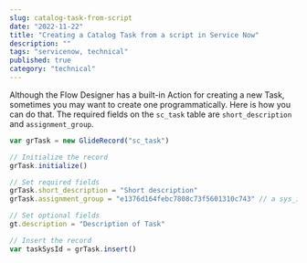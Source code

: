 ```yaml
---
slug: catalog-task-from-script
date: "2022-11-22"
title: "Creating a Catalog Task from a script in Service Now"
description: ""
tags: "servicenow, technical"
published: true
category: "technical"
---
```


Although the Flow Designer has a built-in Action for creating a new Task, sometimes you may want to create one programmatically. Here is how you can do that. The required fields on the `sc_task` table are `short_description` and `assignment_group`.

```js
var grTask = new GlideRecord("sc_task")

// Initialize the record
grTask.initialize()

// Set required fields
grTask.short_description = "Short description"
grTask.assignment_group = "e1376d164febc7808c73f5601310c743" // a sys_id

// Set optional fields
gt.description = "Description of Task"

// Insert the record
var taskSysId = grTask.insert()
```
